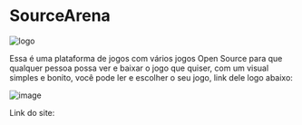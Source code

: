 # SourceArena

![logo](https://github.com/user-attachments/assets/054c8c76-557d-4435-8b0f-6207007b553b)

Essa é uma plataforma de jogos com vários jogos Open Source para que qualquer pessoa possa ver e baixar o jogo que quiser, com um visual simples e bonito, você pode ler e escolher o seu jogo, link dele logo abaixo:

![image](https://github.com/user-attachments/assets/e324b987-b654-4b35-a705-a74291dcb08a)

Link do site: 
